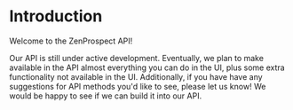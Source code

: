 
# Introduction

Welcome to the ZenProspect API! 

Our API is still under active development. Eventually, we plan to make available in the API almost everything you can do in the UI, plus some extra functionality not available in the UI. Additionally, if you have have any suggestions for API methods you'd like to see, please let us know! We would be happy to see if we can build it into our API.
